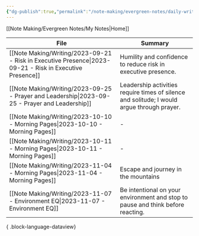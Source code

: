 ```yaml
---
{"dg-publish":true,"permalink":"/note-making/evergreen-notes/daily-writing-challenges/","tags":["writing"]}
---
```


[[Note Making/Evergreen Notes/My Notes\|Home]]

| File                                                                                                        | Summary                                                                                    |
| ----------------------------------------------------------------------------------------------------------- | ------------------------------------------------------------------------------------------ |
| [[Note Making/Writing/2023-09-21 - Risk in Executive Presence\|2023-09-21 - Risk in Executive Presence]] | Humility and confidence to reduce risk in executive presence.                              |
| [[Note Making/Writing/2023-09-25 - Prayer and Leadership\|2023-09-25 - Prayer and Leadership]]           | Leadership activities require times of silence and solitude; I would argue through prayer. |
| [[Note Making/Writing/2023-10-10 - Morning Pages\|2023-10-10 - Morning Pages]]                           | \-                                                                                         |
| [[Note Making/Writing/2023-10-11 - Morning Pages\|2023-10-11 - Morning Pages]]                           | \-                                                                                         |
| [[Note Making/Writing/2023-11-04 - Morning Pages\|2023-11-04 - Morning Pages]]                           | Escape and journey in the mountains                                                        |
| [[Note Making/Writing/2023-11-07 - Environment EQ\|2023-11-07 - Environment EQ]]                         | Be intentional on your environment and stop to pause and think before reacting.            |

{ .block-language-dataview}
